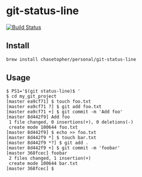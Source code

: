 # git-status-line

[![Build Status](https://travis-ci.org/chasetopher/git-status-line.svg?branch=master)](https://travis-ci.org/chasetopher/git-status-line)

## Install

```bash
brew install chasetopher/personal/git-status-line
```

## Usage

```
$ PS1='$(git status-line)$ '
$ cd my_git_project
[master ea9cf71] $ touch foo.txt
[master ea9cf71 ?] $ git add foo.txt
[master ea9cf71 +] $ git commit -m 'Add foo'
[master 8d442f9] Add foo
 1 file changed, 0 insertions(+), 0 deletions(-)
 create mode 100644 foo.txt
[master 8d442f9] $ echo >> foo.txt
[master 8d442f9 *] $ touch bar.txt
[master 8d442f9 *?] $ git add .
[master 8d442f9 +] $ git commit -m 'foobar'
[master 368fcec] foobar
 2 files changed, 1 insertion(+)
 create mode 100644 bar.txt
[master 368fcec] $
```
